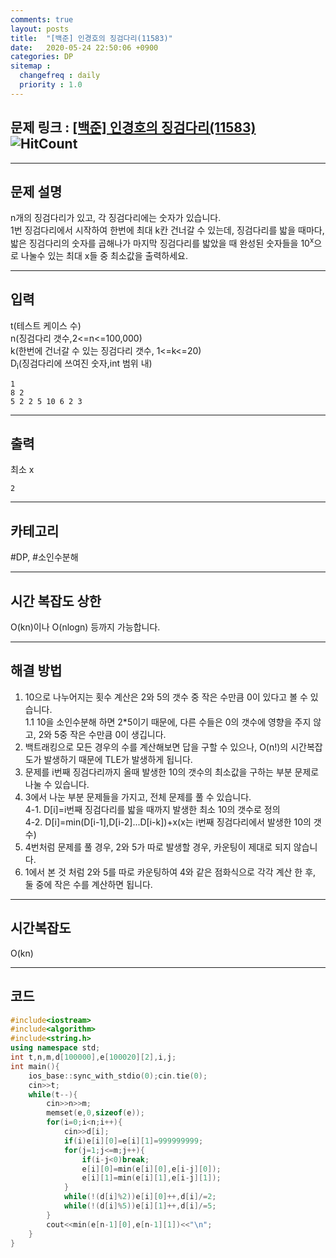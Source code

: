 ```yaml
---
comments: true
layout: posts
title:  "[백준] 인경호의 징검다리(11583)"
date:   2020-05-24 22:50:06 +0900
categories: DP
sitemap :
  changefreq : daily
  priority : 1.0
---
```

## 문제 링크 : [[백준] 인경호의 징검다리(11583)](https://www.acmicpc.net/problem/11583) ![HitCount](http://hits.dwyl.com/lastknight00.github.io/11583.svg)  

---

## 문제 설명
n개의 징검다리가 있고, 각 징검다리에는 숫자가 있습니다.  
1번 징검다리에서 시작하여 한번에 최대 k칸 건너갈 수 있는데, 징검다리를 밟을 때마다, 밟은 징검다리의 숫자를 곱해나가 마지막 징검다리를 밟았을 때 완성된 숫자들을 10<sup>x</sup>으로 나눌수 있는 최대 x들 중 최소값을 출력하세요.

---

## 입력
t(테스트 케이스 수)  
n(징검다리 갯수,2<=n<=100,000)  
k(한번에 건너갈 수 있는 징검다리 갯수, 1<=k<=20)  
D<sub>i</sub>(징검다리에 쓰여진 숫자,int 범위 내)  
```
1
8 2
5 2 2 5 10 6 2 3
```
---
## 출력
최소 x
```
2
```

---

## 카테고리  
#DP, #소인수분해

---

## 시간 복잡도 상한
O(kn)이나 O(nlogn) 등까지 가능합니다.

---
## 해결 방법
1. 10으로 나누어지는 횟수 계산은 2와 5의 갯수 중 작은 수만큼 0이 있다고 볼 수 있습니다.  
1.1 10을 소인수분해 하면 2*5이기 때문에, 다른 수들은 0의 갯수에 영향을 주지 않고, 2와 5중 작은 수만큼 0이 생깁니다.  
2. 백트래킹으로 모든 경우의 수를 계산해보면 답을 구할 수 있으나, O(n!)의 시간복잡도가 발생하기 때문에 TLE가 발생하게 됩니다.  
3. 문제를 i번째 징검다리까지 올때 발생한 10의 갯수의 최소값을 구하는 부분 문제로 나눌 수 있습니다.  
4. 3에서 나눈 부분 문제들을 가지고, 전체 문제를 풀 수 있습니다.  
4-1. D[i]=i번째 징검다리를 밟을 때까지 발생한 최소 10의 갯수로 정의  
4-2. D[i]=min(D[i-1],D[i-2]...D[i-k])+x(x는 i번째 징검다리에서 발생한 10의 갯수)
5. 4번처럼 문제를 풀 경우, 2와 5가 따로 발생할 경우, 카운팅이 제대로 되지 않습니다.
6. 1에서 본 것 처럼 2와 5를 따로 카운팅하여 4와 같은 점화식으로 각각 계산 한 후, 둘 중에 작은 수를 계산하면 됩니다.  

---

## 시간복잡도  
O(kn)

---  

## 코드

```cpp
#include<iostream>
#include<algorithm>
#include<string.h>
using namespace std;
int t,n,m,d[100000],e[100020][2],i,j;
int main(){
    ios_base::sync_with_stdio(0);cin.tie(0);
    cin>>t;
    while(t--){
        cin>>n>>m;
        memset(e,0,sizeof(e));
        for(i=0;i<n;i++){
            cin>>d[i];
            if(i)e[i][0]=e[i][1]=999999999;
            for(j=1;j<=m;j++){
                if(i-j<0)break;
                e[i][0]=min(e[i][0],e[i-j][0]);
                e[i][1]=min(e[i][1],e[i-j][1]);
            }
            while(!(d[i]%2))e[i][0]++,d[i]/=2;
            while(!(d[i]%5))e[i][1]++,d[i]/=5;
        }
        cout<<min(e[n-1][0],e[n-1][1])<<"\n";
    }
}
```
